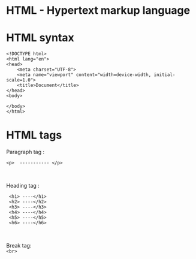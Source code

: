 # HTML - Hypertext markup language 

# HTML syntax
```
<!DOCTYPE html>
<html lang="en">
<head>
    <meta charset="UTF-8">
    <meta name="viewport" content="width=device-width, initial-scale=1.0">
    <title>Document</title>
</head>
<body>
    
</body>
</html>
```

#  HTML tags

Paragraph tag :
<br>

``` <p>  ----------- </p>  ```

<br>

Heading tag :
```
 <h1> ----</h1>
 <h2> ----</h2>
 <h3> ----</h3>
 <h4> ----</h4>
 <h5> ----</h5> 
 <h6> ----</h6>
```

<br>

Break tag:
<br>
```<br> ```

